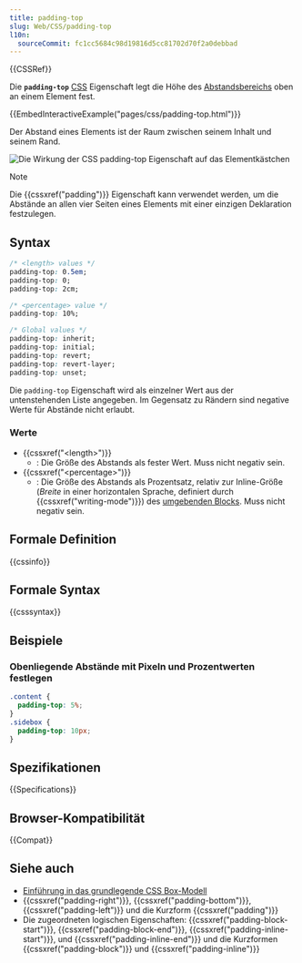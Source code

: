 ```yaml
---
title: padding-top
slug: Web/CSS/padding-top
l10n:
  sourceCommit: fc1cc5684c98d19816d5cc81702d70f2a0debbad
---
```


{{CSSRef}}

Die **`padding-top`** [CSS](/de/docs/Web/CSS) Eigenschaft legt die Höhe des [Abstandsbereichs](/de/docs/Web/CSS/CSS_box_model/Introduction_to_the_CSS_box_model#padding_area) oben an einem Element fest.

{{EmbedInteractiveExample("pages/css/padding-top.html")}}

Der Abstand eines Elements ist der Raum zwischen seinem Inhalt und seinem Rand.

![Die Wirkung der CSS padding-top Eigenschaft auf das Elementkästchen](padding-top.svg)

> [!NOTE]
> Die {{cssxref("padding")}} Eigenschaft kann verwendet werden, um die Abstände an allen vier Seiten eines Elements mit einer einzigen Deklaration festzulegen.

## Syntax

```css
/* <length> values */
padding-top: 0.5em;
padding-top: 0;
padding-top: 2cm;

/* <percentage> value */
padding-top: 10%;

/* Global values */
padding-top: inherit;
padding-top: initial;
padding-top: revert;
padding-top: revert-layer;
padding-top: unset;
```

Die `padding-top` Eigenschaft wird als einzelner Wert aus der untenstehenden Liste angegeben. Im Gegensatz zu Rändern sind negative Werte für Abstände nicht erlaubt.

### Werte

- {{cssxref("&lt;length&gt;")}}
  - : Die Größe des Abstands als fester Wert. Muss nicht negativ sein.
- {{cssxref("&lt;percentage&gt;")}}
  - : Die Größe des Abstands als Prozentsatz, relativ zur Inline-Größe (_Breite_ in einer horizontalen Sprache, definiert durch {{cssxref("writing-mode")}}) des [umgebenden Blocks](/de/docs/Web/CSS/Containing_block). Muss nicht negativ sein.

## Formale Definition

{{cssinfo}}

## Formale Syntax

{{csssyntax}}

## Beispiele

### Obenliegende Abstände mit Pixeln und Prozentwerten festlegen

```css
.content {
  padding-top: 5%;
}
.sidebox {
  padding-top: 10px;
}
```

## Spezifikationen

{{Specifications}}

## Browser-Kompatibilität

{{Compat}}

## Siehe auch

- [Einführung in das grundlegende CSS Box-Modell](/de/docs/Web/CSS/CSS_box_model/Introduction_to_the_CSS_box_model)
- {{cssxref("padding-right")}}, {{cssxref("padding-bottom")}}, {{cssxref("padding-left")}} und die Kurzform {{cssxref("padding")}}
- Die zugeordneten logischen Eigenschaften: {{cssxref("padding-block-start")}}, {{cssxref("padding-block-end")}}, {{cssxref("padding-inline-start")}}, und {{cssxref("padding-inline-end")}} und die Kurzformen {{cssxref("padding-block")}} und {{cssxref("padding-inline")}}

